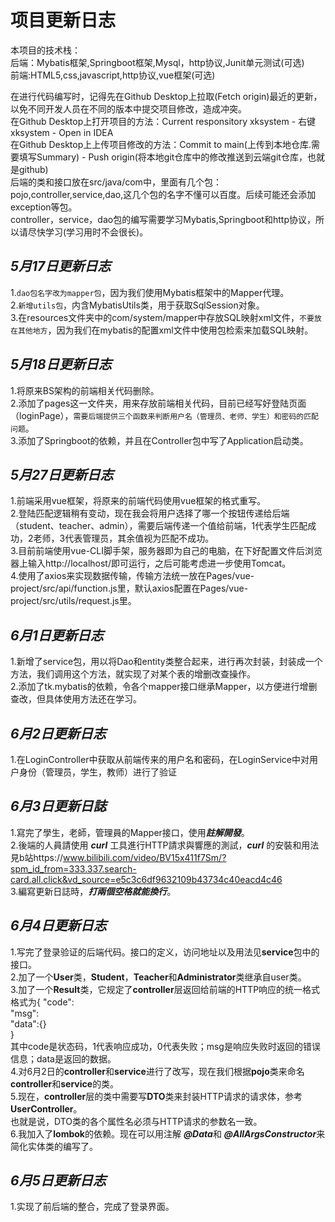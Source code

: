 项目更新日志
============  

本项目的技术栈：  
后端：Mybatis框架,Springboot框架,Mysql，http协议,Junit单元测试(可选)    
前端:HTML5,css,javascript,http协议,vue框架(可选)  

在进行代码编写时，记得先在Github Desktop上拉取(Fetch origin)最近的更新，以免不同开发人员在不同的版本中提交项目修改，造成冲突。    
在Github Desktop上打开项目的方法：Current responsitory xksystem - 右键xksystem - Open in IDEA  
在Github Desktop上上传项目修改的方法：Commit to main(上传到本地仓库.需要填写Summary) - Push origin(将本地git仓库中的修改推送到云端git仓库，也就是github)  
后端的类和接口放在src/java/com中，里面有几个包：pojo,controller,service,dao,这几个包的名字不懂可以百度。后续可能还会添加exception等包。  
controller，service，dao包的编写需要学习Mybatis,Springboot和http协议，所以请尽快学习(学习用时不会很长)。  

*5月17日更新日志* 
-----------------
1.`dao包名字改为mapper包`，因为我们使用Mybatis框架中的Mapper代理。  
2.`新增utils包`，内含MybatisUtils类，用于获取SqlSession对象。    
3.在resources文件夹中的com/system/mapper中存放SQL映射xml文件，`不要放在其他地方`，因为我们在mybatis的配置xml文件中使用包检索来加载SQL映射。

*5月18日更新日志*
-----------------
1.将原来BS架构的前端相关代码删除。    
2.添加了pages这一文件夹，用来存放前端相关代码，目前已经写好登陆页面（loginPage），`需要后端提供三个函数来判断用户名（管理员、老师、学生）和密码的匹配问题`。  
3.添加了Springboot的依赖，并且在Controller包中写了Application启动类。  

*5月27日更新日志*
-----------------
1.前端采用vue框架，将原来的前端代码使用vue框架的格式重写。  
2.登陆匹配逻辑稍有变动，现在我会将用户选择了哪一个按钮传递给后端（student、teacher、admin），需要后端传递一个值给前端，1代表学生匹配成功，2老师，3代表管理员，其余值视为匹配不成功。  
3.目前前端使用vue-CLI脚手架，服务器即为自己的电脑，在下好配置文件后浏览器上输入http://localhost/即可运行，之后可能考虑进一步使用Tomcat。  
4.使用了axios来实现数据传输，传输方法统一放在Pages/vue-project/src/api/function.js里，默认axios配置在Pages/vue-project/src/utils/request.js里。  

*6月1日更新日志*
-----------------
1.新增了service包，用以将Dao和entity类整合起来，进行再次封装，封装成一个方法，我们调用这个方法，就实现了对某个表的增删改查操作。  
2.添加了tk.mybatis的依赖，令各个mapper接口继承Mapper，以方便进行增删查改，但具体使用方法还在学习。

*6月2日更新日志*
-----------------
1.在LoginController中获取从前端传来的用户名和密码，在LoginService中对用户身份（管理员，学生，教师）进行了验证

*6月3日更新日誌*
----------------
1.寫完了學生，老師，管理員的Mapper接口，使用***註解開發***。  
2.後端的人員請使用 ***curl*** 工具進行HTTP請求與響應的測試，***curl*** 的安裝和用法見b站https://www.bilibili.com/video/BV15x411f7Sm/?spm_id_from=333.337.search-card.all.click&vd_source=e5c3c6df9632109b43734c40eacd4c46  
3.編寫更新日誌時，***打兩個空格就能換行***。

*6月4日更新日志*
--------------
1.写完了登录验证的后端代码。接口的定义，访问地址以及用法见**service**包中的接口。  
2.加了一个**User**类，**Student**，**Teacher**和**Administrator**类继承自user类。  
3.加了一个**Result**类，它规定了**controller**层返回给前端的HTTP响应的统一格式  
格式为{  "code":  
        "msg":  
        "data":{}  
     }  
其中code是状态码，1代表响应成功，0代表失败；msg是响应失败时返回的错误信息；data是返回的数据。    
4.对6月2日的**controller**和**service**进行了改写，现在我们根据**pojo**类来命名**controller**和**service**的类。  
5.现在，**controller**层的类中需要写**DTO**类来封装HTTP请求的请求体，参考**UserController**。  
也就是说，DTO类的各个属性名必须与HTTP请求的参数名一致。  
6.我加入了**lombok**的依赖。现在可以用注解 ***@Data***和 ***@AllArgsConstructor***来简化实体类的编写了。

*6月5日更新日志*
---------------
1.实现了前后端的整合，完成了登录界面。
